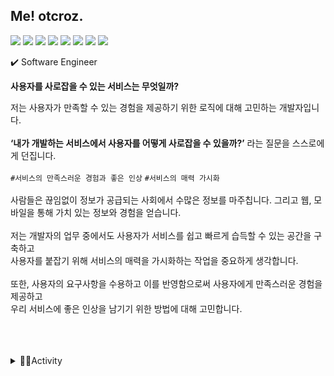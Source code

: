<!--
![header](https://capsule-render.vercel.app/api?type=waving&color=timeGradient&height=300&section=header&text=otcroz's&nbsp;Github%20&fontSize=90&animation=twinkling)
<div align="left">
-->

  
## Me! otcroz.

<img src="https://img.shields.io/badge/React Native-61DAFB?style=flat-square&logo=React&logoColor=white" /> <img src="https://img.shields.io/badge/React-61DAFB?style=flat-square&logo=React&logoColor=white"/>
<img src="https://img.shields.io/badge/Spring Boot-6DB33F?style=flat-square&logo=springboot&logoColor=white"/>
<img src="https://img.shields.io/badge/Node.js-339933?style=flat-square&logo=nodedotjs&logoColor=white"/>
<img src="https://img.shields.io/badge/Python-3776AB?style=flat-square&logo=Python&logoColor=white"/>
<img src="https://img.shields.io/badge/Kotlin-7F52FF?style=flat-square&logo=Kotlin&logoColor=white"/>
<img src="https://img.shields.io/badge/Mysql-4479A1?style=flat-square&logo=mysql&logoColor=white"/>
<img src="https://img.shields.io/badge/Mongodb-47A248?style=flat-square&logo=mongodb&logoColor=white"/>  

✔️ Software Engineer <br />

**사용자를 사로잡을 수 있는 서비스는 무엇일까?**

저는 사용자가 만족할 수 있는 경험을 제공하기 위한 로직에 대해 고민하는 개발자입니다. <br /><br />
**‘내가 개발하는 서비스에서 사용자를 어떻게 사로잡을 수 있을까?’**
라는 질문을 스스로에게 던집니다. <br /><br />
`#서비스의 만족스러운 경험과 좋은 인상` `#서비스의 매력 가시화` <br /><br />
사람들은 끊임없이 정보가 공급되는 사회에서 수많은 정보를 마주칩니다. 그리고 웹, 모바일을 통해 가치 있는 정보와 경험을 얻습니다. <br /><br />
저는 개발자의 업무 중에서도 사용자가 서비스를 쉽고 빠르게 습득할 수 있는 공간을 구축하고 <br />
사용자를 붙잡기 위해 서비스의 매력을 가시화하는 작업을 중요하게 생각합니다. <br /><br />
또한, 사용자의 요구사항을 수용하고 이를 반영함으로써 사용자에게 만족스러운 경험을 제공하고 <br />
우리 서비스에 좋은 인상을 남기기 위한 방법에 대해 고민합니다.  <br /><br />
<br />
<br />
<details>
<summary>👩‍💻Activity</summary>
<div markdown="1">

_2024_
- 2024년 ICT멘토링 이브와 공모전 참여
- 정보처리기사 자격증 취득

_2023_
- 2023년 Corner 장기 프로젝트 참여: [뭉게뭉게](https://github.com/otcroz/DS-Narsha_front-end)
- Corner 2회 해커톤 참여
- Corner 정기 컨퍼런스 참여: 컴공 후배들을 위한 프로젝트 경험과 개발 공부 팁 소개
- 2023년 ICT멘토링 한이음 공모전 참여
- 2023년 ACK 추계학술대회 [논문 등재](https://github.com/otcroz/DS-Narsha_AI-server/blob/main/ACK2023_KIPS_C2023B0226_%EC%B5%9C%EC%A2%85.pdf)📃
- SQLD 자격증 취득

_2022_
- Corner 개발동아리 2기 활동
- 2022년 Corner 장기 프로젝트 참여: [Dreamable](https://github.com/DS-DreamIT/front-end/tree/main)
- Corner 1회 해커톤 참여
- 덕성여자대학교 IT연합 해커톤 참여
- 2022년 ICT멘토링 한이음 공모전 참여
- 2022년 ICT멘토링 한이음 공모전 입선🎖️
- 2022년 ICT멘토링 한이음 공모전 동상🎖️
- 덕성여자대학교 컴퓨터공학전공 제17대 학생회
- 덕성여자대학교 컴퓨터공학전공 제32회 WISCOM 졸업준비위원회: [WISCOM 웹페이지 개발-Node.js](https://github.com/otcroz/DS-WISCOM_back-end.git)

_2021_
- Corner 개발동아리 1기 활동
- 루이테크놀로지 서포터즈 1기 활동
- 코뮤니티 UI/UX 커리큘럼 2022년 9월 우수회원🎖️
- 코뮤니티 서포터즈 2기 활동
- 코뮤니티 Javascript 5월 커리큘럼 수료
- 코뮤니티 HTML/CSS 3월 커리큘럼 수료
- 덕성여자대학교 컴퓨터공학전공 제16대 학생회


</div>
</details>




<!--
✨  <I>[RESUME](#)</I> <br />
📝  <I>[PORTFOLIO](#)</I>
### 💻What I am currently doing

  <ul>
    <li> Studying Machine learning
    <li> Studying Spring Boot
    <li> Proceeding Narsha, Polaris Project
  </ul>
<br>

-->  
<!--
### GitHub Analytics

[![Anurag's GitHub stats](https://github-readme-stats.vercel.app/api?username=otcroz&show_icons=true&theme=tokyonight&bg_color=0,24292f,2C2C60&text_color=E5E7FF)](https://github.com/anuraghazra/github-readme-stats) 
-->
<!--
[![Top Langs](https://github-readme-stats.vercel.app/api/top-langs/?username=otcroz&layout=compact&theme=tokyonight&bg_color=0,2C2C60,24292f&text_color=E5E7FF)](https://github.com/otcroz/github-readme-stats)  
-->

<!--
 ### 🛠️TECH STACK
 
  <div>
    <h4> Use well </h4>
    <img src="https://img.shields.io/badge/React Native-61DAFB?style=flat-square&logo=React&logoColor=white" />
    <img src="https://img.shields.io/badge/React-61DAFB?style=flat-square&logo=React&logoColor=white"/>
    <img src="https://img.shields.io/badge/Spring Boot-6DB33F?style=flat-square&logo=springboot&logoColor=white"/>
    <img src="https://img.shields.io/badge/Node.js-339933?style=flat-square&logo=nodedotjs&logoColor=white"/>
    <img src="https://img.shields.io/badge/Mysql-4479A1?style=flat-square&logo=mysql&logoColor=white"/>
    <img src="https://img.shields.io/badge/Mongodb-47A248?style=flat-square&logo=mongodb&logoColor=white"/>    
  </div>
  <div>
    <h4> Have used </h4>
    <img src="https://img.shields.io/badge/Python-3776AB?style=flat-square&logo=Python&logoColor=white"/> 
    <img src="https://img.shields.io/badge/C-A8B9CC?style=flat-square&logo=C&logoColor=white"/> 
    <img src="https://img.shields.io/badge/C++-00599C?style=flat-square&logo=c%2B%2B&&logoColor=white"/>
    <img src="https://img.shields.io/badge/Java-007396?style=flat-square&logo=Java&logoColor=white"/>
    <img src="https://img.shields.io/badge/Kotlin-7F52FF?style=flat-square&logo=Kotlin&logoColor=white"/>
    <img src="https://img.shields.io/badge/HTML5-E34F26?style=flat-square&logo=HTML5&logoColor=white"/>
    <img src="https://img.shields.io/badge/CSS3-1572B6?style=flat-square&logo=CSS3&logoColor=white"/>
    <img src="https://img.shields.io/badge/JavaScript-F7DF1E?style=flat-square&logo=JavaScript&logoColor=white"/>
    
  </div>
  <div>
    <h4> Tool </h4>
    <img src="https://img.shields.io/badge/Visual Studio Code-007ACC?style=flat-square&logo=Visual Studio Code&logoColor=white" />
    <img src="https://img.shields.io/badge/Django-092E20?style=flat-square&logo=Django&logoColor=white"/>
    <img src="https://img.shields.io/badge/Android Studio-3DDC84?style=flat-square&logo=Android&logoColor=white"/>
    <img src="https://img.shields.io/badge/Intellij-000000?style=flat-square&logo=intellijidea&logoColor=white"/>
    <br>
    <img src="https://img.shields.io/badge/Figma-F24E1E?style=flat-square&logo=Figma&logoColor=white"/>
    <img src="https://img.shields.io/badge/Postman-FF6C37?style=flat-square&logo=postman&logoColor=white"/>
    <img src="https://img.shields.io/badge/Google Colab-F9AB00?style=flat-square&logo=googlecolab&logoColor=white"/>
  </div>
</div>

</div>
-->

  
<!--
**yxxyn20/yxxyn20** is a ✨ _special_ ✨ repository because its `README.md` (this file) appears on your GitHub profile.

Here are some ideas to get you started:

- 🔭 I’m currently working on ...
- 🌱 I’m currently learning ...
- 👯 I’m looking to collaborate on ...
- 🤔 I’m looking for help with ...
- 💬 Ask me about ...
- 📫 How to reach me: ...
- 😄 Pronouns: ...
- ⚡ Fun fact: ...
-->
